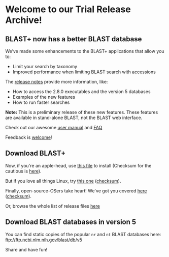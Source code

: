 # Welcome to our Trial Release Archive!

## BLAST+ now has a better BLAST database

We’ve made some enhancements to the BLAST+ applications that allow you to:

* Limit your search by taxonomy
* Improved performance when limiting BLAST search with accessions

The [release notes][1] provide more information, like:

* How to access the 2.8.0 executables and the version 5 databases
* Examples of the new features
* How to run faster searches

**Note:** This is a preliminary release of these new features.  These features are available in stand-alone BLAST, not the BLAST web interface.

Check out our awesome [user manual][2] and [FAQ][3]

Feedback is [welcome][4]!

## Download BLAST+

Now, if you're an apple-head, use [this file][5] to install (Checksum for the cautious is [here][6]).

But if you love all things Linux, try [this one][7] ([checksum][8]).

Finally, open-source-OSers take heart!  We've got you covered [here][9] ([checksum][10]).

Or, browse the whole list of release files [here][11]

## Download BLAST databases in version 5
You can find static copies of the popular `nr` and `nt` BLAST databases here: ftp://ftp.ncbi.nlm.nih.gov/blast/db/v5

Share and have fun!

[1]: https://www.ncbi.nlm.nih.gov/books/NBK131777/
[2]: https://www.ncbi.nlm.nih.gov/books/NBK279690/
[3]: https://support.ncbi.nlm.nih.gov/ics/support/KBList.asp?folderID=11
[4]: https://www.ncbi.nlm.nih.gov/home/about/contact/
[5]: ftp://ftp.ncbi.nlm.nih.gov/blast/executables/blast+/2.8.0alpha/ncbi-blast-2.8.0+.dmg
[6]: ftp://ftp.ncbi.nlm.nih.gov/blast/executables/blast+/2.8.0alpha/ncbi-blast-2.8.0+.dmg.md5
[7]: ftp://ftp.ncbi.nlm.nih.gov/blast/executables/blast+/2.8.0alpha/ncbi-blast-2.8.0+-x64-linux.tar.gz
[8]: ftp://ftp.ncbi.nlm.nih.gov/blast/executables/blast+/2.8.0alpha/ncbi-blast-2.8.0+-x64-linux.tar.gz.md5
[9]: ftp://ftp.ncbi.nlm.nih.gov/blast/executables/blast+/2.8.0/ncbi-blast-2.8.0+-src.tar.gz
[10]: ftp://ftp.ncbi.nlm.nih.gov/blast/executables/blast+/2.8.0/ncbi-blast-2.8.0+-src.tar.gz.md5
[11]: ftp://ftp.ncbi.nlm.nih.gov/blast/executables/blast+/2.8.0alpha.
